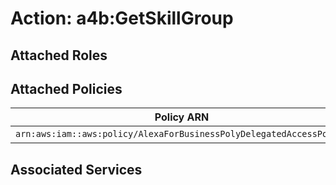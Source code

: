 # Action: a4b:GetSkillGroup

## Attached Roles

## Attached Policies

| Policy ARN | Policy Name |
|------------|-------------|
| `arn:aws:iam::aws:policy/AlexaForBusinessPolyDelegatedAccessPolicy` | [AlexaForBusinessPolyDelegatedAccessPolicy](../policies.md#alexaforbusinesspolydelegatedaccesspolicy) |

## Associated Services

